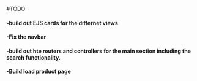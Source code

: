 #TODO
#### -build out EJS cards for the differnet views
#### -Fix the navbar
#### -build out hte routers and controllers for the main section including the search functionality.
#### -Build load product page